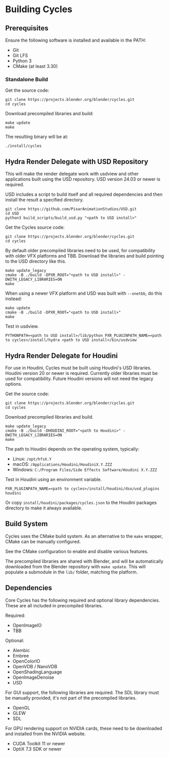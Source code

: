 Building Cycles
===============

## Prerequisites

Ensure the following software is installed and available in the PATH:
- Git
- Git LFS
- Python 3
- CMake (at least 3.30)

### Standalone Build

Get the source code:

    git clone https://projects.blender.org/blender/cycles.git
    cd cycles

Download precompiled libraries and build:

    make update
    make

The resulting binary will be at:

    ./install/cycles

## Hydra Render Delegate with USD Repository

This will make the render delegate work with usdview and other applications built using the USD repository. USD version 24.03 or newer is required.

USD includes a script to build itself and all required dependencies and then install the result a specified directory.

    git clone https://github.com/PixarAnimationStudios/USD.git
    cd USD
    python3 build_scripts/build_usd.py "<path to USD install>"

Get the Cycles source code:

    git clone https://projects.blender.org/blender/cycles.git
    cd cycles

By default older precompiled libraries need to be used, for compatibility with older VFX platforms and TBB.
Download the libraries and build pointing to the USD directory like this.

    make update_legacy
    cmake -B ./build -DPXR_ROOT="<path to USD install>" -DWITH_LEGACY_LIBRARIES=ON
    make

When using a newer VFX platform and USD was built with `--onetbb`, do this instead:

    make update
    cmake -B ./build -DPXR_ROOT="<path to USD install>"
    make

Test in usdview.

    PYTHONPATH=<path to USD install>/lib/python PXR_PLUGINPATH_NAME=<path to cycles>/install/hydra <path to USD install>/bin/usdview

## Hydra Render Delegate for Houdini

For use in Houdini, Cycles must be built using Houdini's USD libraries. Houdini version 20 or newer is required.
Currently older libraries must be used for compatibility. Future Houdini versions will not need the legacy options.

Get the source code:

    git clone https://projects.blender.org/blender/cycles.git
    cd cycles

Download precompiled libraries and build.

    make update_legacy
    cmake -B ./build -DHOUDINI_ROOT="<path to Houdini>" -DWITH_LEGACY_LIBRARIES=ON
    make

The path to Houdini depends on the operating system, typically:
- Linux: `/opt/hfsX.Y`
- macOS: `/Applications/Houdini/HoudiniX.Y.ZZZ`
- Windows: `C:/Program Files/Side Effects Software/Houdini X.Y.ZZZ`

Test in Houdini using an environment variable.

    PXR_PLUGINPATH_NAME=<path to cycles>/install/houdini/dso/usd_plugins houdini

Or copy `install/houdini/packages/cycles.json` to the Houdini packages directory to make it always available.

## Build System

Cycles uses the CMake build system. As an alternative to the `make` wrapper, CMake can be manually configured.

See the CMake configuration to enable and disable various features.

The precompiled libraries are shared with Blender, and will be automatically downloaded from the Blender repository with `make update`. This will populate a submodule in the `lib/` folder, matching the platform.

## Dependencies

Core Cycles has the following required and optional library dependencies. These are all included in precompiled libraries.

Required:
- OpenImageIO
- TBB

Optional:
- Alembic
- Embree
- OpenColorIO
- OpenVDB / NanoVDB
- OpenShadingLanguage
- OpenImageDenoise
- USD

For GUI support, the following libraries are required. The SDL library must be manually provided, it's not part of the precompiled libraries.
- OpenGL
- GLEW
- SDL

For GPU rendering support on NVIDIA cards, these need to be downloaded and installed from the NVIDIA website.
- CUDA Toolkit 11 or newer
- OptiX 7.3 SDK or newer
